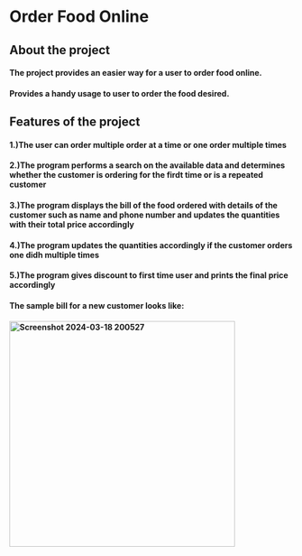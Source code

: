 # Order Food Online

## About the project

#### The project provides an easier way for a user to order food online.
#### Provides a handy usage to user to order the food desired.

## Features of the project
#### 1.)The user can order multiple order at a time or one order multiple times
#### 2.)The program performs a search on the available data and determines whether the customer is ordering for the firdt time or is a repeated customer
#### 3.)The program displays the bill of the food ordered with details of the customer such as name and phone number and updates the quantities with their total price accordingly
#### 4.)The program updates the quantities accordingly if the customer orders one didh multiple times
#### 5.)The program gives discount to first time user and prints the final price accordingly

#### The sample bill for a new customer looks like:
#### <img width="400" alt="Screenshot 2024-03-18 200527" src="https://github.com/RaghavDaga1/RaghavDagaNew-/assets/147297048/643da4cb-5137-46f5-aa3d-d9eb72abbc6b">






